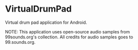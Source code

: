 # VirtualDrumPad
Virtual drum pad application for Android.

NOTE: This application uses open-source audio samples from 99sounds.org's collection. 
All credits for audio samples goes to 99.sounds.org.
